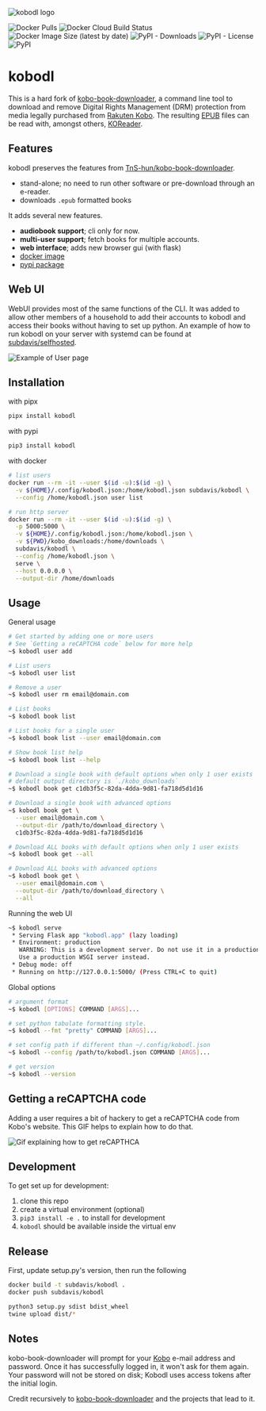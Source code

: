 ![kobodl logo](docs/banner.png)

![Docker Pulls](https://img.shields.io/docker/pulls/subdavis/kobodl)
![Docker Cloud Build Status](https://img.shields.io/docker/cloud/build/subdavis/kobodl)
![Docker Image Size (latest by date)](https://img.shields.io/docker/image-size/subdavis/kobodl)
![PyPI - Downloads](https://img.shields.io/pypi/dm/kobodl)
![PyPI - License](https://img.shields.io/pypi/l/kobodl)
![PyPI](https://img.shields.io/pypi/v/kobodl)

# kobodl

This is a hard fork of [kobo-book-downloader](https://github.com/TnS-hun/kobo-book-downloader), a command line tool to download and remove Digital Rights Management (DRM) protection from media legally purchased from [Rakuten Kobo](https://www.kobo.com/). The resulting [EPUB](https://en.wikipedia.org/wiki/EPUB) files can be read with, amongst others, [KOReader](https://github.com/koreader/koreader).

## Features

kobodl preserves the features from [TnS-hun/kobo-book-downloader](https://github.com/TnS-hun/kobo-book-downloader).

* stand-alone; no need to run other software or pre-download through an e-reader.
* downloads `.epub` formatted books

It adds several new features.

* **audiobook support**; cli only for now.
* **multi-user support**; fetch books for multiple accounts.
* **web interface**; adds new browser gui (with flask)
* [docker image](https://hub.docker.com/r/subdavis/kobodl)
* [pypi package](https://pypi.org/project/kobodl/)

## Web UI

WebUI provides most of the same functions of the CLI.  It was added to allow other members of a household to add their accounts to kobodl and access their books without having to set up python.  An example of how to run kobodl on your server with systemd can be found at [subdavis/selfhosted](https://github.com/subdavis/selfhosted/blob/master/kobodl.service).

![Example of User page](docs/webss.png)

## Installation

with pipx

``` bash
pipx install kobodl
```

with pypi

``` bash
pip3 install kobodl
```

with docker

``` bash
# list users
docker run --rm -it --user $(id -u):$(id -g) \
  -v ${HOME}/.config/kobodl.json:/home/kobodl.json subdavis/kobodl \
  --config /home/kobodl.json user list

# run http server
docker run --rm -it --user $(id -u):$(id -g) \
  -p 5000:5000 \
  -v ${HOME}/.config/kobodl.json:/home/kobodl.json \
  -v ${PWD}/kobo_downloads:/home/downloads \
  subdavis/kobodl \
  --config /home/kobodl.json \
  serve \
  --host 0.0.0.0 \
  --output-dir /home/downloads
```

## Usage

General usage

``` bash
# Get started by adding one or more users
# See `Getting a reCAPTCHA code` below for more help
~$ kobodl user add

# List users
~$ kobodl user list

# Remove a user
~$ kobodl user rm email@domain.com

# List books
~$ kobodl book list

# List books for a single user
~$ kobodl book list --user email@domain.com

# Show book list help
~$ kobodl book list --help

# Download a single book with default options when only 1 user exists
# default output directory is `./kobo_downloads`
~$ kobodl book get c1db3f5c-82da-4dda-9d81-fa718d5d1d16

# Download a single book with advanced options
~$ kobodl book get \
  --user email@domain.com \
  --output-dir /path/to/download_directory \
  c1db3f5c-82da-4dda-9d81-fa718d5d1d16

# Download ALL books with default options when only 1 user exists
~$ kobodl book get --all

# Download ALL books with advanced options
~$ kobodl book get \
  --user email@domain.com \
  --output-dir /path/to/download_directory \
  --all
```

Running the web UI

``` bash
~$ kobodl serve
 * Serving Flask app "kobodl.app" (lazy loading)
 * Environment: production
   WARNING: This is a development server. Do not use it in a production deployment.
   Use a production WSGI server instead.
 * Debug mode: off
 * Running on http://127.0.0.1:5000/ (Press CTRL+C to quit)
```

Global options

``` bash
# argument format
~$ kobodl [OPTIONS] COMMAND [ARGS]...

# set python tabulate formatting style.
~$ kobodl --fmt "pretty" COMMAND [ARGS]...

# set config path if different than ~/.config/kobodl.json
~$ kobodl --config /path/to/kobodl.json COMMAND [ARGS]...

# get version
~$ kobodl --version
```

## Getting a reCAPTCHA code

Adding a user requires a bit of hackery to get a reCAPTCHA code from Kobo's website.  This GIF helps to explain how to do that.

![Gif explaining how to get reCAPTHCA](docs/captcha.gif)

## Development

To get set up for development:

1. clone this repo
2. create a virtual environment (optional)
3. `pip3 install -e .` to install for development
4. `kobodl` should be available inside the virtual env

## Release

First, update setup.py's version, then run the following

``` bash
docker build -t subdavis/kobodl .
docker push subdavis/kobodl

python3 setup.py sdist bdist_wheel
twine upload dist/*
```

## Notes

kobo-book-downloader will prompt for your [Kobo](https://www.kobo.com/) e-mail address and password. Once it has successfully logged in, it won't ask for them again. Your password will not be stored on disk; Kobodl uses access tokens after the initial login.

Credit recursively to [kobo-book-downloader](https://github.com/TnS-hun/kobo-book-downloader) and the projects that lead to it.
